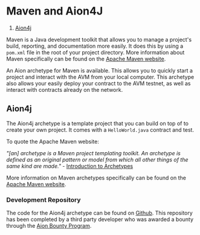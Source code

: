 # Maven and Aion4J

1. [Aion4j](#aion4j)

Maven is a Java development toolkit that allows you to manage a project's build, reporting, and documentation more easily. It does this by using a `pom.xml` file in the root of your project directory. More information about Maven specifically can be found on the [Apache Maven website](https://maven.apache.org/).

An Aion archetype for Maven is available. This allows you to quickly start a project and interact with the AVM from your local computer. This archetype also allows your easily deploy your contract to the AVM testnet, as well as interact with contracts already on the network.

## Aion4j

The Aion4j archetype is a template project that you can build on top of to create your own project. It comes with a `HelloWorld.java` contract and test.

To quote the Apache Maven website:

_"[an] archetype is a Maven project templating toolkit. An archetype is defined as an original pattern or model from which all other things of the same kind are made."_ - [Introduction to Archetypes](https://maven.apache.org/guides/introduction/introduction-to-archetypes.html)

More information on Maven archetypes specifically can be found on the [Apache Maven website](https://maven.apache.org/guides/introduction/introduction-to-archetypes.html).

### Development Repository

The code for the Aion4j archetype can be found on [Github](https://github.com/bloxbean/avm-archetype). This repository has been completed by a third party developer who was awarded a bounty through the [Aion Bounty Program](https://aion.network/bounty/).
